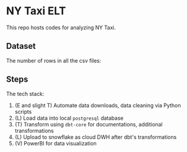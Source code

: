 # NY Taxi ELT

This repo hosts codes for analyzing NY Taxi.

## Dataset

The number of rows in all the csv files:

## Steps

The tech stack:

1. (E and slight T) Automate data downloads, data cleaning via Python scripts
1. (L) Load data into local `postgresql` database
1. (T) Transform using `dbt-core` for documentations, additional transformations
1. (L) Upload to snowflake as cloud DWH after dbt's transformations
1. (V) PowerBI for data visualization
